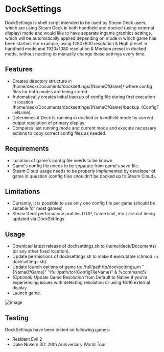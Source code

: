 DockSettings
============

DockSettings is shell script intended to be used by Steam Deck users, which are using Steam Deck in both handheld and docked (using external display) mode and would like to have separate ingame graphics settings, which will be automatically applied depending on mode in which game has been started. For example, using 1280x800 resolution & High preset in handheld mode and 1920x1080 resolution & Medium preset in docked mode, without needing to manually change these settings every time.

Features
--------
- Creates directory structure in /home/deck/Documents/docksettings/{NameOfGame}/ where config files for both modes are being stored.
- Automatically creates initial backup of config file during first execution in location /home/deck/Documents/docksettings/{NameOfGame}/backup_{ConfigFileName}.
- Determines if Deck is running in docked or handheld mode by current output resolution of primary display.
- Compares last running mode and current mode and execute necessary actions to copy correct config files as needed.

Requirements
------------
- Location of game's config file needs to be known.
- Game's config file needs to be separate from game's save file.
- Steam Cloud usage needs to be properly implemented by developer of game in question (config files shouldn't be backed up to Steam Cloud).

Limitations
-----------
- Currently, it is possible to use only one config file per game (should be suitable for most games).
- Steam Deck performance profiles (TDP, frame limit, etc.) are not being updated via DockSettings.

Usage
-----
- Download latest release of docksettings.sh to /home/deck/Documents/ (or any other fixed location).
- Update permissions of docksettings.sh to make it executable (chmod +x docksettings.sh).
- Update launch options of game to: /full/path/to/docksettings.sh "{NameOfGame}" "/full/path/to/{ConfigFileName}" & %command%
- _(Optional)_ Update Game Resolution from Default to Native if you're experiencing issues with detecting resolution or using 16:10 external display.
- Launch game.

![image](https://github.com/msterbi/docksettings/assets/50196622/b8c89a9b-6ad4-49b6-a574-28c26312906e)

Testing
-------
DockSettings have been tested on following games:
- Resident Evil 2
- Duke Nukem 3D: 20th Anniversary World Tour
